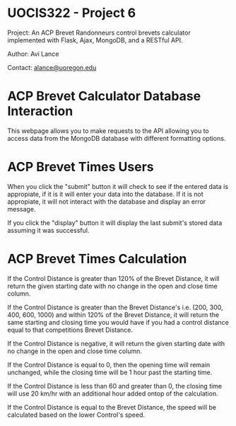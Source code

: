 # UOCIS322 - Project 6 #

Project: An ACP Brevet Randonneurs control brevets calculator implemented with Flask, Ajax, MongoDB, and a RESTful API.

Author: Avi Lance

Contact: alance@uoregon.edu

# ACP Brevet Calculator Database Interaction #

This webpage allows you to make requests to the API allowing you to access data from the MongoDB database with different formatting options.

# ACP Brevet Times Users #

When you click the "submit" button it will check to see if the entered data is appropiate, if it is it will enter your data into the database. If it is not appropiate, it will not interact with the database and display an error message.

If you click the "display" button it will display the last submit's stored data assuming it was successful.

# ACP Brevet Times Calculation #

If the Control Distance is greater than 120% of the Brevet Distance, it will return the given starting date with no change in the open and close time column.

If the Control Distance is greater than the Brevet Distance's i.e. (200, 300, 400, 600, 1000) and within 120% of the Brevet Distance, it will return the same starting and closing time you would have if you had a control distance equal to that competitions Brevet Distance.

If the Control Distance is negative, it will return the given starting date with no change in the open and close time column.

If the Control Distance is equal to 0, then the opening time will remain unchanged, while the closing time will be 1 hour past the starting time.

If the Control Distance is less than 60 and greater than 0, the closing time will use 20 km/hr with an additional hour added ontop of the calculation. 

If the Control Distance is equal to the Brevet Distance, the speed will be calculated based on the lower Control's speed.
